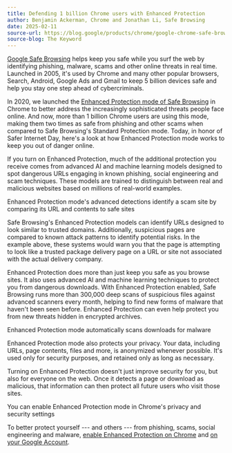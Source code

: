```yaml
---
title: Defending 1 billion Chrome users with Enhanced Protection
author: Benjamin Ackerman, Chrome and Jonathan Li, Safe Browsing
date: 2025-02-11
source-url: https://blog.google/products/chrome/google-chrome-safe-browsing-one-billion-users/
source-blog: The Keyword
---
```


[Google Safe Browsing](https://safebrowsing.google.com/) helps keep you safe while you surf the web by identifying phishing, malware, scams and other online threats in real time. Launched in 2005, it's used by Chrome and many other popular browsers, Search, Android, Google Ads and Gmail to keep 5 billion devices safe and help you stay one step ahead of cybercriminals.

In 2020, we launched the [Enhanced Protection mode of Safe Browsing](https://security.googleblog.com/2020/05/enhanced-safe-browsing-protection-now.html) in Chrome to better address the increasingly sophisticated threats people face online. And now, more than 1 billion Chrome users are using this mode, making them two times as safe from phishing and other scams when compared to Safe Browsing's Standard Protection mode. Today, in honor of Safer Internet Day, here's a look at how Enhanced Protection mode works to keep you out of danger online.

If you turn on Enhanced Protection, much of the additional protection you receive comes from advanced AI and machine learning models designed to spot dangerous URLs engaging in known phishing, social engineering and scam techniques. These models are trained to distinguish between real and malicious websites based on millions of real-world examples.

Enhanced Protection mode's advanced detections identify a scam site by comparing its URL and contents to safe sites

Safe Browsing's Enhanced Protection models can identify URLs designed to look similar to trusted domains. Additionally, suspicious pages are compared to known attack patterns to identify potential risks. In the example above, these systems would warn you that the page is attempting to look like a trusted package delivery page on a URL or site not associated with the actual delivery company.

Enhanced Protection does more than just keep you safe as you browse sites. It also uses advanced AI and machine learning techniques to protect you from dangerous downloads. With Enhanced Protection enabled, Safe Browsing runs more than 300,000 deep scans of suspicious files against advanced scanners every month, helping to find new forms of malware that haven't been seen before. Enhanced Protection can even help protect you from new threats hidden in encrypted archives.

Enhanced Protection mode automatically scans downloads for malware

Enhanced Protection mode also protects your privacy. Your data, including URLs, page contents, files and more, is anonymized whenever possible. It's used only for security purposes, and retained only as long as necessary.

Turning on Enhanced Protection doesn't just improve security for you, but also for everyone on the web. Once it detects a page or download as malicious, that information can then protect all future users who visit those sites.

You can enable Enhanced Protection mode in Chrome's privacy and security settings

To better protect yourself --- and others --- from phishing, scams, social engineering and malware, [enable Enhanced Protection on Chrome](https://support.google.com/chrome/answer/9890866?hl=en&co=GENIE.Platform%3DAndroid#zippy=%2Cenhanced-protection) and [on your Google Account](https://support.google.com/accounts/answer/11577602?hl=en).